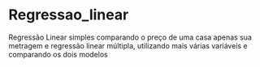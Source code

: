 # Regressao_linear
Regressão Linear simples comparando o preço de uma casa apenas sua metragem e regressão linear múltipla, utilizando mais várias variáveis e comparando os dois modelos
